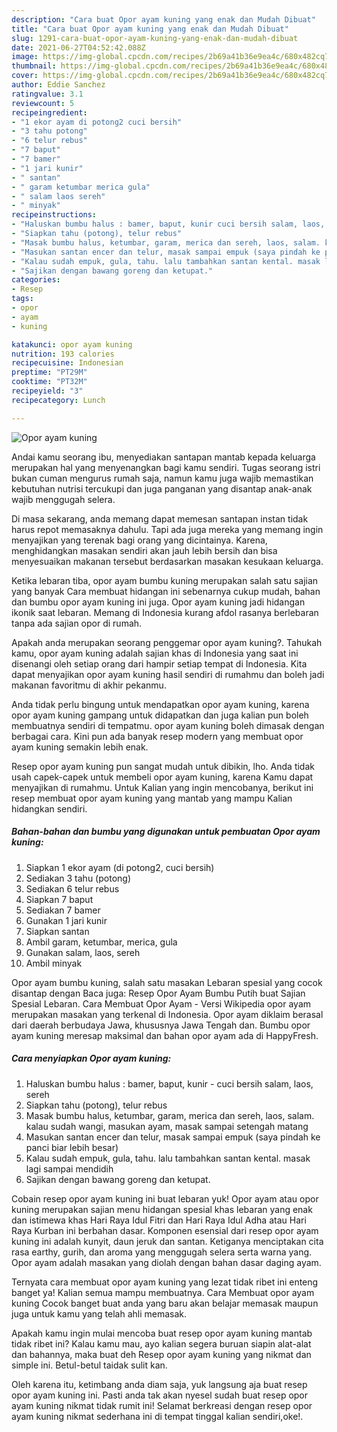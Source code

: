 ```yaml
---
description: "Cara buat Opor ayam kuning yang enak dan Mudah Dibuat"
title: "Cara buat Opor ayam kuning yang enak dan Mudah Dibuat"
slug: 1291-cara-buat-opor-ayam-kuning-yang-enak-dan-mudah-dibuat
date: 2021-06-27T04:52:42.088Z
image: https://img-global.cpcdn.com/recipes/2b69a41b36e9ea4c/680x482cq70/opor-ayam-kuning-foto-resep-utama.jpg
thumbnail: https://img-global.cpcdn.com/recipes/2b69a41b36e9ea4c/680x482cq70/opor-ayam-kuning-foto-resep-utama.jpg
cover: https://img-global.cpcdn.com/recipes/2b69a41b36e9ea4c/680x482cq70/opor-ayam-kuning-foto-resep-utama.jpg
author: Eddie Sanchez
ratingvalue: 3.1
reviewcount: 5
recipeingredient:
- "1 ekor ayam di potong2 cuci bersih"
- "3 tahu potong"
- "6 telur rebus"
- "7 baput"
- "7 bamer"
- "1 jari kunir"
- " santan"
- " garam ketumbar merica gula"
- " salam laos sereh"
- " minyak"
recipeinstructions:
- "Haluskan bumbu halus : bamer, baput, kunir cuci bersih salam, laos, sereh"
- "Siapkan tahu (potong), telur rebus"
- "Masak bumbu halus, ketumbar, garam, merica dan sereh, laos, salam. kalau sudah wangi, masukan ayam, masak sampai setengah matang"
- "Masukan santan encer dan telur, masak sampai empuk (saya pindah ke panci biar lebih besar)"
- "Kalau sudah empuk, gula, tahu. lalu tambahkan santan kental. masak lagi sampai mendidih"
- "Sajikan dengan bawang goreng dan ketupat."
categories:
- Resep
tags:
- opor
- ayam
- kuning

katakunci: opor ayam kuning 
nutrition: 193 calories
recipecuisine: Indonesian
preptime: "PT29M"
cooktime: "PT32M"
recipeyield: "3"
recipecategory: Lunch

---
```



![Opor ayam kuning](https://img-global.cpcdn.com/recipes/2b69a41b36e9ea4c/680x482cq70/opor-ayam-kuning-foto-resep-utama.jpg)

Andai kamu seorang ibu, menyediakan santapan mantab kepada keluarga merupakan hal yang menyenangkan bagi kamu sendiri. Tugas seorang istri bukan cuman mengurus rumah saja, namun kamu juga wajib memastikan kebutuhan nutrisi tercukupi dan juga panganan yang disantap anak-anak wajib menggugah selera.

Di masa  sekarang, anda memang dapat memesan santapan instan tidak harus repot memasaknya dahulu. Tapi ada juga mereka yang memang ingin menyajikan yang terenak bagi orang yang dicintainya. Karena, menghidangkan masakan sendiri akan jauh lebih bersih dan bisa menyesuaikan makanan tersebut berdasarkan masakan kesukaan keluarga. 

Ketika lebaran tiba, opor ayam bumbu kuning merupakan salah satu sajian yang banyak Cara membuat hidangan ini sebenarnya cukup mudah, bahan dan bumbu opor ayam kuning ini juga. Opor ayam kuning jadi hidangan ikonik saat lebaran. Memang di Indonesia kurang afdol rasanya berlebaran tanpa ada sajian opor di rumah.

Apakah anda merupakan seorang penggemar opor ayam kuning?. Tahukah kamu, opor ayam kuning adalah sajian khas di Indonesia yang saat ini disenangi oleh setiap orang dari hampir setiap tempat di Indonesia. Kita dapat menyajikan opor ayam kuning hasil sendiri di rumahmu dan boleh jadi makanan favoritmu di akhir pekanmu.

Anda tidak perlu bingung untuk mendapatkan opor ayam kuning, karena opor ayam kuning gampang untuk didapatkan dan juga kalian pun boleh membuatnya sendiri di tempatmu. opor ayam kuning boleh dimasak dengan berbagai cara. Kini pun ada banyak resep modern yang membuat opor ayam kuning semakin lebih enak.

Resep opor ayam kuning pun sangat mudah untuk dibikin, lho. Anda tidak usah capek-capek untuk membeli opor ayam kuning, karena Kamu dapat menyajikan di rumahmu. Untuk Kalian yang ingin mencobanya, berikut ini resep membuat opor ayam kuning yang mantab yang mampu Kalian hidangkan sendiri.

<!--inarticleads1-->

##### Bahan-bahan dan bumbu yang digunakan untuk pembuatan Opor ayam kuning:

1. Siapkan 1 ekor ayam (di potong2, cuci bersih)
1. Sediakan 3 tahu (potong)
1. Sediakan 6 telur rebus
1. Siapkan 7 baput
1. Sediakan 7 bamer
1. Gunakan 1 jari kunir
1. Siapkan  santan
1. Ambil  garam, ketumbar, merica, gula
1. Gunakan  salam, laos, sereh
1. Ambil  minyak


Opor ayam bumbu kuning, salah satu masakan Lebaran spesial yang cocok disantap dengan Baca juga: Resep Opor Ayam Bumbu Putih buat Sajian Spesial Lebaran. Cara Membuat Opor Ayam - Versi Wikipedia opor ayam merupakan masakan yang terkenal di Indonesia. Opor ayam diklaim berasal dari daerah berbudaya Jawa, khususnya Jawa Tengah dan. Bumbu opor ayam kuning meresap maksimal dan bahan opor ayam ada di HappyFresh. 

<!--inarticleads2-->

##### Cara menyiapkan Opor ayam kuning:

1. Haluskan bumbu halus : bamer, baput, kunir - cuci bersih salam, laos, sereh
1. Siapkan tahu (potong), telur rebus
1. Masak bumbu halus, ketumbar, garam, merica dan sereh, laos, salam. kalau sudah wangi, masukan ayam, masak sampai setengah matang
1. Masukan santan encer dan telur, masak sampai empuk (saya pindah ke panci biar lebih besar)
1. Kalau sudah empuk, gula, tahu. lalu tambahkan santan kental. masak lagi sampai mendidih
1. Sajikan dengan bawang goreng dan ketupat.


Cobain resep opor ayam kuning ini buat lebaran yuk! Opor ayam atau opor kuning merupakan sajian menu hidangan spesial khas lebaran yang enak dan istimewa khas Hari Raya Idul Fitri dan Hari Raya Idul Adha atau Hari Raya Kurban ini berbahan dasar. Komponen esensial dari resep opor ayam kuning ini adalah kunyit, daun jeruk dan santan. Ketiganya menciptakan cita rasa earthy, gurih, dan aroma yang menggugah selera serta warna yang. Opor ayam adalah masakan yang diolah dengan bahan dasar daging ayam. 

Ternyata cara membuat opor ayam kuning yang lezat tidak ribet ini enteng banget ya! Kalian semua mampu membuatnya. Cara Membuat opor ayam kuning Cocok banget buat anda yang baru akan belajar memasak maupun juga untuk kamu yang telah ahli memasak.

Apakah kamu ingin mulai mencoba buat resep opor ayam kuning mantab tidak ribet ini? Kalau kamu mau, ayo kalian segera buruan siapin alat-alat dan bahannya, maka buat deh Resep opor ayam kuning yang nikmat dan simple ini. Betul-betul taidak sulit kan. 

Oleh karena itu, ketimbang anda diam saja, yuk langsung aja buat resep opor ayam kuning ini. Pasti anda tak akan nyesel sudah buat resep opor ayam kuning nikmat tidak rumit ini! Selamat berkreasi dengan resep opor ayam kuning nikmat sederhana ini di tempat tinggal kalian sendiri,oke!.

